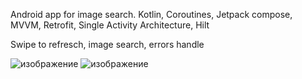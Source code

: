 Android app for image search. 
Kotlin, Coroutines, Jetpack compose, MVVM, Retrofit, Single Activity Architecture, Hilt

Swipe to refresch, image search, errors handle

![изображение](https://github.com/user-attachments/assets/352b22b9-4cc3-4ef0-85d2-08b6af489bf9)
![изображение](https://github.com/user-attachments/assets/f5d1a20c-a9bf-42a0-b9e9-c72a1774c73b)
